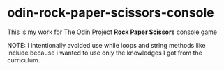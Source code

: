 # odin-rock-paper-scissors-console

This is my work for The Odin Project **Rock Paper Scissors** console game

NOTE: I intentionally avoided use while loops and string methods like include because i wanted to use only the knowledges I got from the curriculum.
